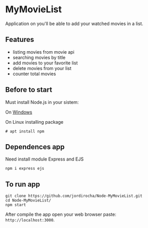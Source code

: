 # MyMovieList
Application on you'll be able to add your watched movies in a list.

## Features
- listing movies from movie api
- searching movies by title
- add movies to your favorite list
- delete movies from your list
- counter total movies

## Before to start
Must install Node.js in your sistem:</br>

On [Windows](https://nodejs.org/es/download/)

On Linux installing package
    
    # apt install npm

## Dependences app
Need install module Express and EJS
    
    npm i express ejs

## To run app
    git clone https://github.com/jordirocha/Node-MyMovieList.git
    cd Node-MyMovieList/
    npm start
After compile the app open your web browser paste: `http://localhost:3000`.
